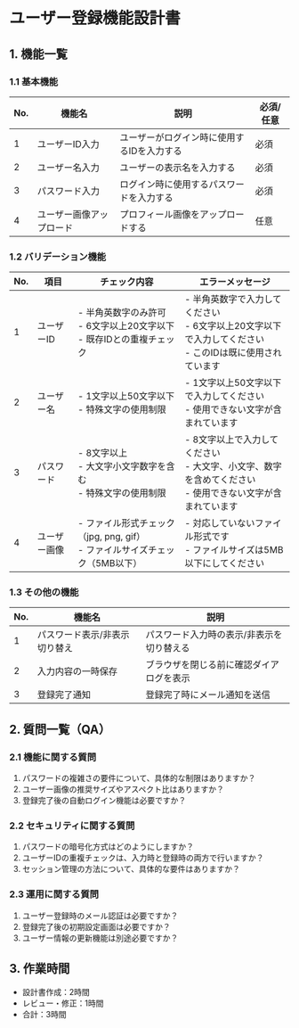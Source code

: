 # ユーザー登録機能設計書

## 1. 機能一覧

### 1.1 基本機能
| No. | 機能名 | 説明 | 必須/任意 |
|-----|--------|------|-----------|
| 1 | ユーザーID入力 | ユーザーがログイン時に使用するIDを入力する | 必須 |
| 2 | ユーザー名入力 | ユーザーの表示名を入力する | 必須 |
| 3 | パスワード入力 | ログイン時に使用するパスワードを入力する | 必須 |
| 4 | ユーザー画像アップロード | プロフィール画像をアップロードする | 任意 |

### 1.2 バリデーション機能
| No. | 項目 | チェック内容 | エラーメッセージ |
|-----|------|--------------|----------------|
| 1 | ユーザーID | - 半角英数字のみ許可<br>- 6文字以上20文字以下<br>- 既存IDとの重複チェック | - 半角英数字で入力してください<br>- 6文字以上20文字以下で入力してください<br>- このIDは既に使用されています |
| 2 | ユーザー名 | - 1文字以上50文字以下<br>- 特殊文字の使用制限 | - 1文字以上50文字以下で入力してください<br>- 使用できない文字が含まれています |
| 3 | パスワード | - 8文字以上<br>- 大文字小文字数字を含む<br>- 特殊文字の使用制限 | - 8文字以上で入力してください<br>- 大文字、小文字、数字を含めてください<br>- 使用できない文字が含まれています |
| 4 | ユーザー画像 | - ファイル形式チェック（jpg, png, gif）<br>- ファイルサイズチェック（5MB以下） | - 対応していないファイル形式です<br>- ファイルサイズは5MB以下にしてください |

### 1.3 その他の機能
| No. | 機能名 | 説明 |
|-----|--------|------|
| 1 | パスワード表示/非表示切り替え | パスワード入力時の表示/非表示を切り替える |
| 2 | 入力内容の一時保存 | ブラウザを閉じる前に確認ダイアログを表示 |
| 3 | 登録完了通知 | 登録完了時にメール通知を送信 |

## 2. 質問一覧（QA）

### 2.1 機能に関する質問
1. パスワードの複雑さの要件について、具体的な制限はありますか？
2. ユーザー画像の推奨サイズやアスペクト比はありますか？
3. 登録完了後の自動ログイン機能は必要ですか？

### 2.2 セキュリティに関する質問
1. パスワードの暗号化方式はどのようにしますか？
2. ユーザーIDの重複チェックは、入力時と登録時の両方で行いますか？
3. セッション管理の方法について、具体的な要件はありますか？

### 2.3 運用に関する質問
1. ユーザー登録時のメール認証は必要ですか？
2. 登録完了後の初期設定画面は必要ですか？
3. ユーザー情報の更新機能は別途必要ですか？

## 3. 作業時間
- 設計書作成：2時間
- レビュー・修正：1時間
- 合計：3時間 